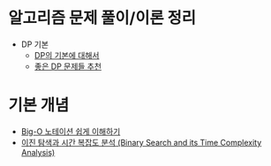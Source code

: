 # 알고리즘 문제 풀이/이론 정리
- DP 기본
  - [DP의 기본에 대해서](https://stonejjun.tistory.com/23)
  - [좋은 DP 문제들 추천](https://stonejjun.tistory.com/24)

# 기본 개념
- [Big-O 노테이션 쉽게 이해하기](https://joshuajangblog.wordpress.com/2016/09/21/time_complexity_big_o_in_easy_explanation/)
- [이진 탐색과 시간 복잡도 분석 (Binary Search and its Time Complexity Analysis)](https://jwoop.tistory.com/9)
